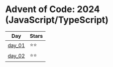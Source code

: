 # Advent of Code: 2024 (JavaScript/TypeScript)

| Day              | Stars  |
| ---------------- | ------ |
| [day_01](day_01) | ⭐️⭐️ |
| [day_02](day_02) | ⭐️⭐️ |
